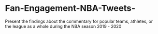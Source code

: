 # Fan-Engagement-NBA-Tweets-
Present the findings about the commentary for popular teams, athletes, or the league as a whole during the NBA season 2019 - 2020
